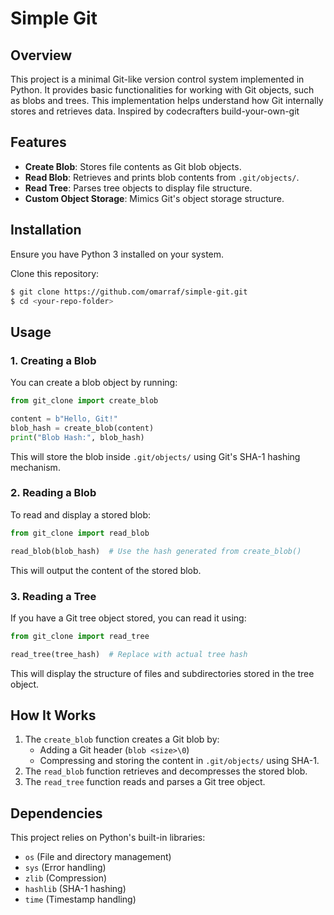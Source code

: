 # Simple Git

## Overview
This project is a minimal Git-like version control system implemented in Python. It provides basic functionalities for working with Git objects, such as blobs and trees. This implementation helps understand how Git internally stores and retrieves data. Inspired by codecrafters build-your-own-git

## Features
- **Create Blob**: Stores file contents as Git blob objects.
- **Read Blob**: Retrieves and prints blob contents from `.git/objects/`.
- **Read Tree**: Parses tree objects to display file structure.
- **Custom Object Storage**: Mimics Git's object storage structure.

## Installation
Ensure you have Python 3 installed on your system.

Clone this repository:
```sh
$ git clone https://github.com/omarraf/simple-git.git
$ cd <your-repo-folder>
```

## Usage
### 1. Creating a Blob
You can create a blob object by running:
```python
from git_clone import create_blob

content = b"Hello, Git!"
blob_hash = create_blob(content)
print("Blob Hash:", blob_hash)
```
This will store the blob inside `.git/objects/` using Git's SHA-1 hashing mechanism.

### 2. Reading a Blob
To read and display a stored blob:
```python
from git_clone import read_blob

read_blob(blob_hash)  # Use the hash generated from create_blob()
```
This will output the content of the stored blob.

### 3. Reading a Tree
If you have a Git tree object stored, you can read it using:
```python
from git_clone import read_tree

read_tree(tree_hash)  # Replace with actual tree hash
```
This will display the structure of files and subdirectories stored in the tree object.

## How It Works
1. The `create_blob` function creates a Git blob by:
   - Adding a Git header (`blob <size>\0`)
   - Compressing and storing the content in `.git/objects/` using SHA-1.
2. The `read_blob` function retrieves and decompresses the stored blob.
3. The `read_tree` function reads and parses a Git tree object.

## Dependencies
This project relies on Python's built-in libraries:
- `os` (File and directory management)
- `sys` (Error handling)
- `zlib` (Compression)
- `hashlib` (SHA-1 hashing)
- `time` (Timestamp handling)

